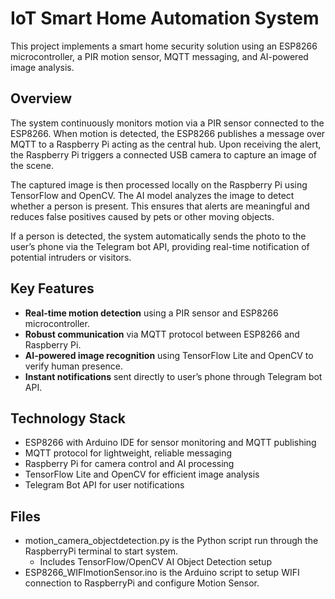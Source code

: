 # IoT Smart Home Automation System

This project implements a smart home security solution using an ESP8266 microcontroller, a PIR motion sensor, MQTT messaging, and AI-powered image analysis.

## Overview

The system continuously monitors motion via a PIR sensor connected to the ESP8266. When motion is detected, the ESP8266 publishes a message over MQTT to a Raspberry Pi acting as the central hub. Upon receiving the alert, the Raspberry Pi triggers a connected USB camera to capture an image of the scene.

The captured image is then processed locally on the Raspberry Pi using TensorFlow and OpenCV. The AI model analyzes the image to detect whether a person is present. This ensures that alerts are meaningful and reduces false positives caused by pets or other moving objects.

If a person is detected, the system automatically sends the photo to the user’s phone via the Telegram bot API, providing real-time notification of potential intruders or visitors.

## Key Features

- **Real-time motion detection** using a PIR sensor and ESP8266 microcontroller.
- **Robust communication** via MQTT protocol between ESP8266 and Raspberry Pi.
- **AI-powered image recognition** using TensorFlow Lite and OpenCV to verify human presence.
- **Instant notifications** sent directly to user’s phone through Telegram bot API.

## Technology Stack

- ESP8266 with Arduino IDE for sensor monitoring and MQTT publishing
- MQTT protocol for lightweight, reliable messaging
- Raspberry Pi for camera control and AI processing
- TensorFlow Lite and OpenCV for efficient image analysis
- Telegram Bot API for user notifications

## Files
- motion_camera_objectdetection.py is the Python script run through the RaspberryPi terminal to start system.
    - Includes TensorFlow/OpenCV AI Object Detection setup 
- ESP8266_WIFImotionSensor.ino is the Arduino script to setup WIFI connection to RaspberryPi and configure Motion Sensor.


